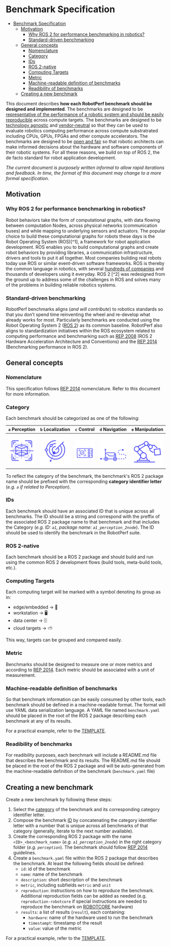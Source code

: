 # Benchmark Specification

- [Benchmark Specification](#benchmark-specification)
  - [Motivation](#motivation)
    - [Why ROS 2 for performance benchmarking in robotics?](#why-ros-2-for-performance-benchmarking-in-robotics)
    - [Standard-driven benchmarking](#standard-driven-benchmarking)
  - [General concepts](#general-concepts)
    - [Nomenclature](#nomenclature)
    - [Category](#category)
    - [IDs](#ids)
    - [ROS 2-native](#ros-2-native)
    - [Computing Targets](#computing-targets)
    - [Metric](#metric)
    - [Machine-readable definition of benchmarks](#machine-readable-definition-of-benchmarks)
    - [Readibility of benchmarks](#readibility-of-benchmarks)
  - [Creating a new benchmark](#creating-a-new-benchmark)


This document describes **how each RobotPerf benchmark should be designed and implemented**. The benchmarks are designed to be <ins>representative of the performance of a robotic system and should be easily reproducible</ins> across compute targets. The benchmarks are designed to be <ins>technology agnostic</ins> and <ins>vendor-neutral</ins> so that they can be used to evaluate robotics computing performance across compute substratrated including CPUs, GPUs, FPGAs and other compute accelerators. The benchmarks are designed to be <ins>open and fair</ins> so that robotic architects can make informed decisions about the hardware and software components of their robotic systems. For all these reasons, we build on top of ROS 2, the de facto standard for robot application development.

*The current document is purposely written informal to allow rapid iterations and feedback. In time, the format of this document may change to a more formal specification*.

## Motivation

### Why ROS 2 for performance benchmarking in robotics?

Robot behaviors take the form of computational graphs, with data flowing between computation Nodes, across physical networks (communication buses) and while mapping to underlying sensors and actuators. The popular choice to build these computational graphs for robots these days is the Robot Operating System (ROS)[^1], a framework for robot application development. ROS enables you to build computational graphs and create robot behaviors by providing libraries, a communication infrastructure, drivers and tools to put it all together. Most companies building real robots today use ROS or similar event-driven software frameworks. ROS is thereby the common language in robotics, with several [hundreds of companies](https://github.com/vmayoral/ros-robotics-companies) and thousands of developers using it everyday. ROS 2 [^2] was redesigned from the ground up to address some of the challenges in ROS and solves many of the problems in building reliable robotics systems.


### Standard-driven benchmarking

RobotPerf benchmarks aligns (*and will contribute*) to robotics standards so that you don’t spend time reinventing the wheel and re-develop what already works for most. Particularly benchmarks are conducted using the Robot Operating System 2 ([ROS 2](https://accelerationrobotics.com/ros.php)) as its common baseline. RobotPerf also aligns to standardization initiatives within the ROS ecosystem related to computing performance and benchmarking such as [REP 2008](https://github.com/ros-infrastructure/rep/pull/324) (ROS 2 Hardware Acceleration Architecture and Conventions) and the [REP 2014](https://github.com/ros-infrastructure/rep/pull/364) (Benchmarking performance in ROS 2).


## General concepts

### Nomenclature
This specification follows [REP 2014](https://github.com/ros-infrastructure/rep/pull/364) nomenclature. Refer to this document for more information.

### Category
Each benchmark should be categorized as one of the following:

| `a` Perception | `b` Localization | `c` Control | `d` Navigation | `e` Manipulation |
|:---:|:---:|:---:|:---:|:---:|
| ![perception benchmarks](../imgs/icon-perception.png) | ![localization benchmarks](../imgs/icon-localization.png)| ![control benchmarks](../imgs/icon-control.png) | ![navigation benchmarks](../imgs/icon-navigation.png) | ![manipulation benchmarks](../imgs/icon-manipulation.png) |

To reflect the category of the benchmark, the benchmark's ROS 2 package name should be prefixed with the corresponding **category identifier letter**  (*e.g. `a` if related to Perception*).
### IDs
Each benchmark should have an associated ID that is unique across all benchmarks. The ID should be a string and correspond with the preffix of the associated ROS 2 package name to that benchmark and that includes the Category (*e.g. ID: `a1`, package name: `a1_perception_2node`*). The ID should be used to identify the benchmark in the RobotPerf suite.

### ROS 2-native 
Each benchmark should be a ROS 2 package and should build and run using the common ROS 2 development flows (build tools, meta-build tools, etc.).

### Computing Targets

Each computing target will be marked with a symbol denoting its group as in:
  - edge/embedded -> 🤖
  - workstation -> 🖥️
  - data center -> 🗄
  - cloud targets -> ⛅

This way, targets can be grouped and compared easily.
### Metric
Benchmarks should be designed to measure one or more metrics and according to [REP 2014](https://github.com/ros-infrastructure/rep/pull/364). Each metric should be associated with a unit of measurement.

### Machine-readable definition of benchmarks
So that benchmark information can be easily consumed by other tools, each benchmark should be defined in a machine-readable format. The format will use YAML data serialization language. A YAML file named `benchmark.yaml` should be placed in the root of the ROS 2 package describing each benchmark at any of its results.

For a practical example, refer to the [TEMPLATE](./TEMPLATE.yaml).

### Readibility of benchmarks
For readibility purposes, each benchmark will include a README.md file that describes the benchmark and its results. The README.md file should be placed in the root of the ROS 2 package and will be auto-generated from the machine-readable definition of the benchmark (`benchmark.yaml` file)


## Creating a new benchmark
Create a new benchmark by following these steps:

1. Select the [category](#category) of the benchmark and its corresponding category identifier letter.
2. Compose the benchmark [ID](#ids) by concatenating the category identifier letter with a number that is unique across all benchmarks of that category (generally, iterate to the next number available).
3. Create the corresponding ROS 2 package with the name `<ID>_<benchmark_name>` (*e.g. `a1_perception_2node`*) in the right category folder (*e.g. `perception`*). The benchmark should follow [REP 2014](https://github.com/ros-infrastructure/rep/pull/364) guidelines.
4. Create a `benchmark.yaml` file within the ROS 2 package that describes the benchmark. At least the following fields should be defined:
   - `id`: id of the benchmark
   - `name`: name of the benchmark
   - `description`: short description of the benchmark
   - `metric`, including subfields `metric` and `unit`
   - `reproduction`: instructions on how to reproduce the benchmark. Additional reproduction fields can be added as needed (e.g. `reproduction-robotcore` if special instructions are needed to reproduce the benchmark on [ROBOTCORE](https://accelerationrobotics.com/robotcore.php) hardware)
   - `results`: a list of results (`result`), each containing:
     - `hardware`: name of the hardware used to run the benchmark
     - `timestampt`: timestamp of the result
     - `value`: value of the metric

For a practical example, refer to the [TEMPLATE](./TEMPLATE.yaml). 